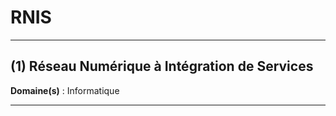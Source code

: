 # RNIS

--------------------

## (1) Réseau Numérique à Intégration de Services

**Domaine(s)** : Informatique

--------------------